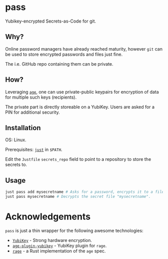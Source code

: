 # pass

Yubikey-encrypted Secrets-as-Code for git.

## Why?

Online password managers have already reached maturity, however `git` can be used to store encrypted passwords and files just fine.

The i.e. GitHub repo containing them can be private.

## How?
Leveraging [`age`](https://github.com/FiloSottile/age), one can use private-public keypairs for encryption of data for multiple such keys (recipients).

The private part is directly storeable on a YubiKey. Users are asked for a PIN for additional security.

## Installation

OS: Linux.

Prerequisites: [`just`](https://github.com/casey/just) in `$PATH`.

Edit the `Justfile` `secrets_repo` field to point to a repository to store the secrets to.

## Usage

```bash
just pass add mysecretname # Asks for a password, encrypts it to a file "mysecretname" and commit+pushes it to the secrets repository.
just pass mysecretname # Decrypts the secret file "mysecretname".
```

# Acknowledgements

`pass` is just a thin wrapper for the following awesome technologies:

* [`YubiKey`](https://www.yubico.com/products/yubikey-5-overview/) - Strong hardware encryption.
* [`age-plugin-yubikey`](https://github.com/str4d/age-plugin-yubikey) - YubiKey plugin for `rage`.
* [`rage`](https://github.com/str4d/rage) - a Rust implementation of the `age` spec.
